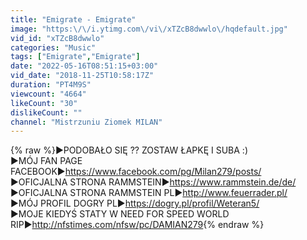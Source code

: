 ```yaml
---
title: "Emigrate - Emigrate"
image: "https:\/\/i.ytimg.com\/vi\/xTZcB8dwwlo\/hqdefault.jpg"
vid_id: "xTZcB8dwwlo"
categories: "Music"
tags: ["Emigrate","Emigrate"]
date: "2022-05-16T08:51:15+03:00"
vid_date: "2018-11-25T10:58:17Z"
duration: "PT4M9S"
viewcount: "4664"
likeCount: "30"
dislikeCount: ""
channel: "Mistrzuniu Ziomek MILAN"
---
```

{% raw %}►PODOBAŁO SIĘ ?? ZOSTAW ŁAPKĘ I SUBA :)<br />►MÓJ FAN PAGE FACEBOOK►<a rel="nofollow" target="blank" href="https://www.facebook.com/pg/Milan279/posts/">https://www.facebook.com/pg/Milan279/posts/</a><br />►OFICJALNA STRONA RAMMSTEIN►<a rel="nofollow" target="blank" href="https://www.rammstein.de/de/">https://www.rammstein.de/de/</a><br />►OFICJALNA STRONA RAMMSTEIN PL►<a rel="nofollow" target="blank" href="http://www.feuerrader.pl/">http://www.feuerrader.pl/</a><br />►MÓJ PROFIL DOGRY PL►<a rel="nofollow" target="blank" href="https://dogry.pl/profil/Weteran5/">https://dogry.pl/profil/Weteran5/</a><br />►MOJE KIEDYŚ STATY W NEED FOR SPEED WORLD RIP►<a rel="nofollow" target="blank" href="http://nfstimes.com/nfsw/pc/DAMIAN279">http://nfstimes.com/nfsw/pc/DAMIAN279</a>{% endraw %}
